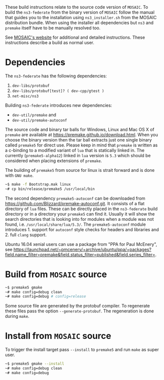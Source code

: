 These build instructions relate to the source code version of ```MOSAIC```. To build the ```ns3-federate``` from
the binary version of ```MOSAIC``` follow the manual that guides you to the installation using ```ns3_installer.sh``` 
from the MOSAIC distribution bundle.
When using the installer all dependencies but ```ns3``` and ```premake``` itself have to be manually resolved too.

See [MOSAIC's website](https://www.eclipse.org/mosaic/docs/simulators/network_simulator_ns3/) for additional and detailed instructions.
These instructions describe a build as normal user.

# Dependencies

The ```ns3-federate``` has the following dependencies:

1. ```dev-libs/protobuf```
  1. ```dev-libs/protobuf[test]? ( dev-cpp/gtest )```
2. ```net-misc/ns3```

Building ```ns3-federate``` introduces new dependencies:

* ```dev-util/premake``` and
* ```dev-util/premake-autoconf```

The source code and binary tar balls for Windows, Linux and Mac OS X
of ```premake``` are available at https://premake.github.io/download.html.
When you choose the binary version then the tar ball extracts just one single binary
called ```premake5``` for direct use. Please keep in mind that ```premake``` is
written as a c-binding to a modified variant of ```lua``` that
is statically linked in. The currently (```premake5-alpha12```) linked in ```lua``` version is ```5.3``` which should be
considered when placing extensions of ```premake```.

The building of ```premake5``` from source for linux is strait forward and is done with ```GNU make```.

```bash
~$ make -f Bootstrap.mak linux
~# cp bin/release/premake5 /usr/local/bin
```

The second dependency ```premake5-autoconf``` can be downloaded from https://github.com/Blizzard/premake-autoconf.git.
It consists of a flat directory of ```lua``` files. These can be directly placed in the ```ns3-federate``` build directory or
in a directory your ```premake5``` can find it. Usually it will show the search directories that is looking into for modules when a module was not found, i.e. ```/usr/local/share/lua/5.3/```. The ```premake5-autoconf``` module introduces 1. support for ```autoconf``` style checks for headers and libraries and 2. full ```clang``` support.

Ubuntu 16.04 xenial users can use a package from "PPA for Paul McEnery", see https://launchpad.net/~pmcenery/+archive/ubuntu/ppa/+packages?field.name_filter=premake&field.status_filter=published&field.series_filter=.

# Build from ```MOSAIC``` source

```bash
~$ premake5 gmake
~# make config=debug clean
~# make config=debug # config=release
```

Some source file are generated by the protobuf compiler. To regenerate these files
pass the option ```--generate-protobuf```. The regeneration is done during ```make```.

# Install from ```MOSAIC``` source

To trigger the install target pass ```--install``` to ```premake5``` and run ```make``` as super user.

```bash
~$ premake5 gmake --install
~# make config=debug clean
~# make config=debug
```
